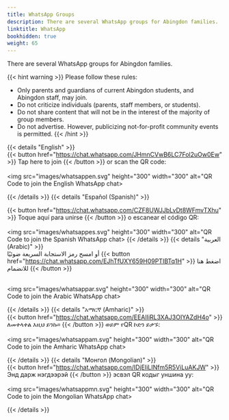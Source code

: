 ```yaml
---
title: WhatsApp Groups
description: There are several WhatsApp groups for Abingdon families.
linktitle: WhatsApp
bookhidden: true
weight: 65
---
```

<style>
label[for=toc-control] { visibility: hidden; }
</style>

There are several WhatsApp groups for Abingdon families.

<!--You may join more than one group, but please communicate only in the group's designated language.

The purposes of the groups are:
- To allow for the PTA and Abingdon staff to share helpful information.
- To provide families a place to talk to other families about topics related to Abingdon.
- To enhance the sense of community among Abingdon families.
-->
{{< hint warning >}}
Please follow these rules:
- Only parents and guardians of current Abingdon students, and Abingdon staff, may join.
- Do not criticize individuals (parents, staff members, or students).
- Do not share content that will not be in the interest of the majority of group members.
- Do not advertise. However, publicizing not-for-profit community events is permitted.
{{< /hint >}}

{{< details "English" >}}
<br>
{{< button href="https://chat.whatsapp.com/JHmnCVwB6LC7Fol2uOw0Ew" >}} Tap here to join {{< /button >}} or scan the QR code:
<br><br>
<img src="images/whatsappen.svg" height="300" width="300" alt="QR Code to join the English WhatsApp chat>

{{< /details >}}
{{< details "Español (Spanish)" >}}
<br>
<!--El grupo de WhatsApp en español está dirigido por la Sra. Caty Branco, Asistente de Recursos Bilingües de Abingdon.
<br><br>-->
{{< button href="https://chat.whatsapp.com/CZF8UWJJbLvDt8WFmvTXhu" >}} Toque aquí para unirse {{< /button >}} o escanear el código QR:
<br><br>
<img src="images/whatsappes.svg" height="300" width="300" alt="QR Code to join the Spanish WhatsApp chat>
{{< /details >}}
{{< details "العربية (Arabic)" >}}
<br>
أو امسح رمز الاستجابة السريعة ضوئيًا {{< button href="https://chat.whatsapp.com/EJhTfUXY659H09PTIBTq1H" >}} اضغط هنا للانضمام {{< /button >}}

<br><img src="images/whatsappar.svg" height="300" width="300" alt="QR Code to join the Arabic WhatsApp chat>

{{< /details >}}
{{< details "አማርኛ (Amharic)" >}}
<br>
{{< button href="https://chat.whatsapp.com/EEAlIiRL3XAJ3OIYAZdH4o" >}} ለመቀላቀል እዚህ ይንኩ። {{< /button >}} ወይም የQR ኮድን ይቃኙ:
<br><br>
<img src="images/whatsappam.svg" height="300" width="300" alt="QR Code to join the Amharic WhatsApp chat>

{{< /details >}}
{{< details "Монгол (Mongolian)" >}}
<br>
{{< button href="https://chat.whatsapp.com/IDjEIiLINfm5R5ViLuAKJW" >}} Энд дарж нэгдээрэй {{< /button >}} эсвэл QR кодыг уншина уу:
<br><br>
<img src="images/whatsappmn.svg" height="300" width="300" alt="QR Code to join the Mongolian WhatsApp chat>

{{< /details >}}